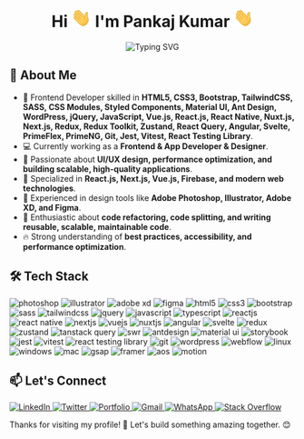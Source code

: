 <!----------------------------------- Heading Section ------------------------------------>
<h1 align="center">
    Hi <img src="https://raw.githubusercontent.com/ABSphreak/ABSphreak/master/gifs/Hi.gif" width="35">
    I'm Pankaj Kumar
    <img src="https://raw.githubusercontent.com/ABSphreak/ABSphreak/master/gifs/Hi.gif" width="35">
</h1>

<p align="center">
    <img src="https://readme-typing-svg.herokuapp.com?color=F77B00&center=true&vCenter=true&width=600&lines=Frontend+Developer+%7C+React+Native+%7C+UI%2FUX+Designer;4%2B+Years+of+Experience+in+Frontend+Development;Passionate+about+Creating+Amazing+User+Experiences" alt="Typing SVG" />
</p>

<!----------------------------------- About Section ------------------------------------>
## 🚀 About Me

- 🎨 Frontend Developer skilled in **HTML5, CSS3, Bootstrap, TailwindCSS, SASS, CSS Modules, Styled Components, Material UI, Ant Design, WordPress, jQuery, JavaScript, Vue.js, React.js, React Native, Nuxt.js, Next.js, Redux, Redux Toolkit, Zustand, React Query, Angular, Svelte, PrimeFlex, PrimeNG, Git, Jest, Vitest, React Testing Library**.
- 💻 Currently working as a **Frontend & App Developer & Designer**.
- 🌟 Passionate about **UI/UX design, performance optimization, and building scalable, high-quality applications**.
- 🎯 Specialized in **React.js, Next.js, Vue.js, Firebase, and modern web technologies**.
- 🎨 Experienced in design tools like **Adobe Photoshop, Illustrator, Adobe XD, and Figma**.
- 🔧 Enthusiastic about **code refactoring, code splitting, and writing reusable, scalable, maintainable code**.
- 🔥 Strong understanding of **best practices, accessibility, and performance optimization**.


<!----------------------------------- Tech Stack Section ------------------------------------>
## 🛠️ Tech Stack
<p>
<img src="https://img.shields.io/badge/Photoshop-31A8FF?style=for-the-badge&logo=adobe-photoshop&logoColor=white" alt="photoshop" />
<img src="https://img.shields.io/badge/Illustrator-FF9A00?style=for-the-badge&logo=adobe-illustrator&logoColor=white" alt="illustrator" />
<img src="https://img.shields.io/badge/Adobe%20XD-FF9A00?style=for-the-badge&logo=adobe-xd&logoColor=white" alt="adobe xd" />
<img src="https://img.shields.io/badge/Figma-F24E1E?style=for-the-badge&logo=figma&logoColor=white" alt="figma" />
<img src="https://img.shields.io/badge/HTML5-E34F26?style=for-the-badge&logo=html5&logoColor=white" alt="html5" />
<img src="https://img.shields.io/badge/CSS3-1572B6?style=for-the-badge&logo=css3&logoColor=white" alt="css3" />
<img src="https://img.shields.io/badge/Bootstrap-563D7C?style=for-the-badge&logo=bootstrap&logoColor=white" alt="bootstrap" />
<img src="https://img.shields.io/badge/Sass-CC6699?style=for-the-badge&logo=sass&logoColor=white" alt="sass" />
<img src="https://img.shields.io/badge/Tailwind%20CSS-38B2AC?style=for-the-badge&logo=tailwind-css&logoColor=white" alt="tailwindcss" />
<img src="https://img.shields.io/badge/jQuery-0769AD?style=for-the-badge&logo=jquery&logoColor=white" alt="jquery" />
<img src="https://img.shields.io/badge/JavaScript-F7DF1E?style=for-the-badge&logo=javascript&logoColor=black" alt="javascript" />
<img src="https://img.shields.io/badge/TypeScript-007ACC?style=for-the-badge&logo=typescript&logoColor=white" alt="typescript" /> 
<img src="https://img.shields.io/badge/React-20232A?style=for-the-badge&logo=react&logoColor=white" alt="reactjs" />
<img src="https://img.shields.io/badge/React_Native-20232A?style=for-the-badge&logo=react&logoColor=61DAFB" alt="react native" />
<img src="https://img.shields.io/badge/Next.js-000000?style=for-the-badge&logo=next.js&logoColor=white" alt="nextjs" />
<img src="https://img.shields.io/badge/Vue.js-4FC08D?style=for-the-badge&logo=vue.js&logoColor=white" alt="vuejs" />
<img src="https://img.shields.io/badge/Nuxt.js-00C58E?style=for-the-badge&logo=nuxt.js&logoColor=white" alt="nuxtjs" />
<img src="https://img.shields.io/badge/Angular-DD0031?style=for-the-badge&logo=angular&logoColor=white" alt="angular" />
<img src="https://img.shields.io/badge/Svelte-FF3E00?style=for-the-badge&logo=svelte&logoColor=white" alt="svelte" /> 
<img src="https://img.shields.io/badge/Redux-764ABC?style=for-the-badge&logo=redux&logoColor=white" alt="redux" />
<img src="https://img.shields.io/badge/Zustand-000000?style=for-the-badge&logo=Zustand&logoColor=white" alt="zustand" />
<img src="https://img.shields.io/badge/TanStack_Query-FF4154?style=for-the-badge&logo=react-query&logoColor=white" alt="tanstack query" />
<img src="https://img.shields.io/badge/SWR-000000?style=for-the-badge&logo=swr&logoColor=white" alt="swr" /> 
<img src="https://img.shields.io/badge/Ant%20Design-1677FF?style=for-the-badge&logo=ant-design&logoColor=white" alt="antdesign" />
<img src="https://img.shields.io/badge/Material_UI-007FFF?style=for-the-badge&logo=mui&logoColor=white" alt="material ui" />
<img src="https://img.shields.io/badge/Storybook-FF4785?style=for-the-badge&logo=Storybook&logoColor=white" alt="storybook" />
<img src="https://img.shields.io/badge/Jest-C21325?style=for-the-badge&logo=jest&logoColor=white" alt="jest" />
<img src="https://img.shields.io/badge/Vitest-6E9F18?style=for-the-badge&logo=vitest&logoColor=white" alt="vitest" />
<img src="https://img.shields.io/badge/React_Testing_Library-E33332?style=for-the-badge&logo=testing-library&logoColor=white" alt="react testing library" />
<img src="https://img.shields.io/badge/Git-F44D27?style=for-the-badge&logo=git&logoColor=white" alt="git" />
<img src="https://img.shields.io/badge/WordPress-21759B?style=for-the-badge&logo=wordpress&logoColor=white" alt="wordpress" />
<img src="https://img.shields.io/badge/Webflow-4353FF?style=for-the-badge&logo=webflow&logoColor=white" alt="webflow" />
<img src="https://img.shields.io/badge/Linux-FCC624?style=for-the-badge&logo=linux&logoColor=black" alt="linux" />
<img src="https://img.shields.io/badge/Windows-0078D4?style=for-the-badge&logo=windows&logoColor=white" alt="windows" />
<img src="https://img.shields.io/badge/macOS-000000?style=for-the-badge&logo=apple&logoColor=white" alt="mac" />
<img src="https://img.shields.io/badge/GSAP-88CE02?style=for-the-badge&logo=gsap&logoColor=white" alt="gsap" />
<img src="https://img.shields.io/badge/Framer-000000?style=for-the-badge&logo=framer&logoColor=white" alt="framer" />
<img src="https://img.shields.io/badge/AOS-DA552F?style=for-the-badge&logo=aos&logoColor=white" alt="aos" />
<img src="https://img.shields.io/badge/Motion-0088CC?style=for-the-badge&logo=motion&logoColor=white" alt="motion" />
</p>


## 📫 Let's Connect

<p align="left">
    <a href="https://www.linkedin.com/in/pankaj-kumar-a1641ba6/" target="_blank">
        <img src="https://img.shields.io/badge/LinkedIn-0077B5?style=for-the-badge&logo=linkedin&logoColor=white" alt="LinkedIn" />
    </a>
    <a href="https://twitter.com/pankajk76520654" target="_blank">
        <img src="https://img.shields.io/badge/Twitter-1DA1F2?style=for-the-badge&logo=twitter&logoColor=white" alt="Twitter" />
    </a>
    <a href="https://pankaj-portfolio-reactjs.vercel.app/" target="_blank">
        <img src="https://img.shields.io/badge/Portfolio-18A303?style=for-the-badge&logo=ionic&logoColor=white" alt="Portfolio" />
    </a>
    <a href="mailto:mpankaj.syal1@gmail.com">
        <img src="https://img.shields.io/badge/Gmail-D14836?style=for-the-badge&logo=gmail&logoColor=white" alt="Gmail" />
    </a>
    <a href="https://api.whatsapp.com/send/?phone=919478629522" target="_blank">
        <img src="https://img.shields.io/badge/WhatsApp-25D366?style=for-the-badge&logo=whatsapp&logoColor=white" alt="WhatsApp" />
    </a>
    <a href="https://stackoverflow.com/users/27401510/pankaj-syal" target="_blank">
        <img src="https://img.shields.io/badge/Stack_Overflow-FE7A16?style=for-the-badge&logo=stack-overflow&logoColor=white" alt="Stack Overflow" />
    </a>
</p>


Thanks for visiting my profile! 🚀 Let's build something amazing together. 😊


